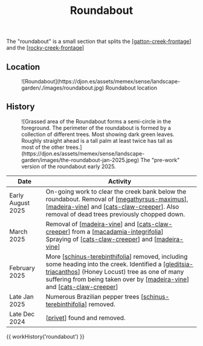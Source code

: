 ﻿---
tags:
- gardens
- landscape
title: Roundabout
type: zone
---
The "roundabout" is a small section that splits the [[gatton-creek-frontage]] and the [[rocky-creek-frontage]]

## Location

<figure markdown>
![Roundabout](https://djon.es/assets/memex/sense/landscape-garden/./images/roundabout.jpg)
<caption>Roundabout location</caption>
</figure>

## History 

<figure markdown>
![Grassed area of the Roundabout forms a semi-circle in the foreground. The perimeter of the roundabout is formed by a collection of different trees. Most showing dark green leaves. Roughly straight ahead is a tall palm at least twice has tall as most of the other trees.](https://djon.es/assets/memex/sense/landscape-garden/images/the-roundabout-jan-2025.jpeg)
<caption>The "pre-work" version of the roundabout early 2025.</caption>
</figure>

| Date | Activity |
| --- | --- |
| Early August 2025 | On-going work to clear the creek bank below the roundabout. Removal of [[megathyrsus-maximus]], [[madeira-vine]] and [[cats-claw-creeper]]. Also removal of dead trees previously chopped down. |
| March 2025 | Removal of [[madeira-vine]] and [[cats-claw-creeper]] from a [[macadamia-integrifolia]]<br />Spraying of [[cats-claw-creeper]] and [[madeira-vine]] |
| February 2025 | More [[schinus-terebinthifolia]] removed, including some heading into the creek. Identified a [[gleditsia-triacanthos]] (Honey Locust) tree as one of many suffering from being taken over by [[madeira-vine]] and [[cats-claw-creeper]] |
| Late Jan 2025 | Numerous Brazilian pepper trees [[schinus-terebinthifolia]] removed. |
| Late Dec 2024 | [[privet]] found and removed. |

{{ workHistory('roundabout') }}

[//begin]: # "Autogenerated link references for markdown compatibility"
[gatton-creek-frontage]: gatton-creek-frontage "Gatton creek frontage"
[rocky-creek-frontage]: rocky-creek-frontage "Rocky Creek Frontage"
[megathyrsus-maximus]: plants/megathyrsus-maximus "Megathyrsus maximus (Guinea grass)"
[madeira-vine]: plants/madeira-vine "Madeira vine (Anredera cordifolia)"
[cats-claw-creeper]: plants/cats-claw-creeper "Cat's claw creeper (Dolichandra unguis-cati)"
[macadamia-integrifolia]: plants/macadamia-integrifolia "Macadamia integrifolia (Queensland Nut)"
[schinus-terebinthifolia]: plants/schinus-terebinthifolia "Schinus Terebinthifolia (Brazilian pepper tree)"
[gleditsia-triacanthos]: plants/gleditsia-triacanthos "Gleditsia triacanthos (Honey Locust)"
[privet]: plants/privet "Privet"
[//end]: # "Autogenerated link references"